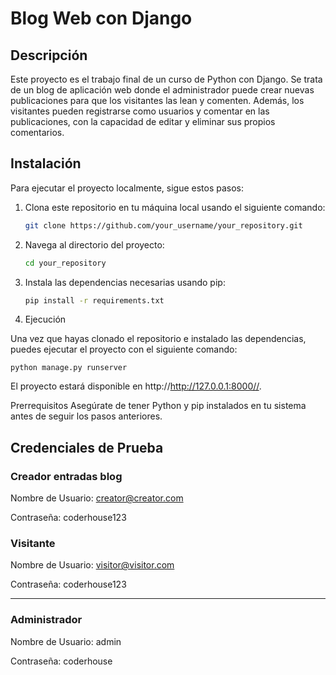 # Blog Web con Django

## Descripción

Este proyecto es el trabajo final de un curso de Python con Django. Se trata de un blog de aplicación web donde el administrador puede crear nuevas publicaciones para que los visitantes las lean y comenten. Además, los visitantes pueden registrarse como usuarios y comentar en las publicaciones, con la capacidad de editar y eliminar sus propios comentarios.

## Instalación

Para ejecutar el proyecto localmente, sigue estos pasos:

1. Clona este repositorio en tu máquina local usando el siguiente comando:

   ```bash
   git clone https://github.com/your_username/your_repository.git

2. Navega al directorio del proyecto:

    ```bash
    cd your_repository

3. Instala las dependencias necesarias usando pip:

    ```bash
    pip install -r requirements.txt

4. Ejecución

Una vez que hayas clonado el repositorio e instalado las dependencias, puedes ejecutar el proyecto con el siguiente comando:

    python manage.py runserver

El proyecto estará disponible en http://http://127.0.0.1:8000//.

Prerrequisitos
Asegúrate de tener Python y pip instalados en tu sistema antes de seguir los pasos anteriores.

## Credenciales de Prueba

### Creador entradas blog

Nombre de Usuario: creator@creator.com

Contraseña: coderhouse123

### Visitante

Nombre de Usuario: visitor@visitor.com

Contraseña: coderhouse123

----------------

### Administrador

Nombre de Usuario: admin

Contraseña: coderhouse
